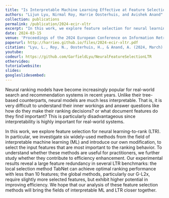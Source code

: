 ```yaml
---
title: "Is Interpretable Machine Learning Effective at Feature Selection for Neural Learning-to-Rank?"
authors: "Lijun Lyu, Nirmal Roy, Harrie Oosterhuis, and Avishek Anand"
collection: publications
permalink: /publication/2024-ecir-xltr
excerpt: "In this work, we explore feature selection for neural learning-to-rank (LTR). In particular, we investigate six widely-used methods from the field of interpretable machine learning (ML) and introduce our own modification, to select the input features that are most important to the ranking behavior."
date: 2024-03-15
venue: 'Proceedings of the 2024 European Conference on Information Retrieval. (ECIR’24)'
paperurl: http://harrieo.github.io/files/2024-ecir-xltr.pdf
citation: "Lyu, L., Roy, N., Oosterhuis, H., & Anand, A. (2024, March). Is Interpretable Machine Learning Effective at Feature Selection for Neural Learning-to-Rank?. In European Conference on Information Retrieval (pp. 384-402). Cham: Springer Nature Switzerland."
youtube: 
codeurl: https://github.com/GarfieldLyu/NeuralFeatureSelectionLTR
othervideo:
tutorialwebsite: 
slides: 
googleslidesembed: 
---
```


Neural ranking models have become increasingly popular for real-world search and recommendation systems in recent years. Unlike their tree-based counterparts, neural models are much less interpretable. That is, it is very difficult to understand their inner workings and answer questions like how do they make their ranking decisions? or what document features do they find important? This is particularly disadvantageous since interpretability is highly important for real-world systems.

In this work, we explore feature selection for neural learning-to-rank (LTR). In particular, we investigate six widely-used methods from the field of interpretable machine learning (ML) and introduce our own modification, to select the input features that are most important to the ranking behavior. To understand whether these methods are useful for practitioners, we further study whether they contribute to efficiency enhancement. Our experimental results reveal a large feature redundancy in several LTR benchmarks: the local selection method TabNet can achieve optimal ranking performance with less than 10 features; the global methods, particularly our G-L2x, require slightly more selected features, but exhibit higher potential in improving efficiency. We hope that our analysis of these feature selection methods will bring the fields of interpretable ML and LTR closer together.
